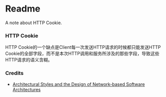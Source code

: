 # Readme
A note about HTTP Cookie.

### HTTP Cookie

HTTP Cookie的一个缺点是Client每一次发送HTTP请求的时候都只能发送HTTP Cookie的全部字段，而不是本次HTTP调用和服务所涉及的那些字段，导致这些HTTP请求的语义含糊。

### Credits
- [Architectural Styles and the Design of Network-based Software Architectures](https://ics.uci.edu/~fielding/pubs/dissertation/top.htm)
